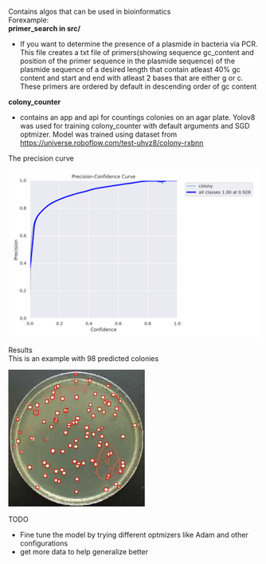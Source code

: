 Contains algos that can be used in bioinformatics  
Forexample:  
**primer_search in src/**
* If you want to determine the presence of a plasmide in bacteria via PCR. This
file creates a txt file of primers(showing sequence gc_content and position of
the primer sequence in the plasmide sequence) of the plasmide sequence of a
desired length that contain atleast 40% gc content and start and end  with
atleast 2 bases that are either g or c. These primers are ordered by default
in descending order of gc content

**colony_counter**  
* contains an app and api for countings colonies on an agar plate. Yolov8 was used
for training colony_counter with default arguments and SGD optmizer.
Model was trained using dataset from <https://universe.roboflow.com/test-uhvz8/colony-rxbnn>   

The precision curve  

![Precision curve](colony_counter_P_curve.png)  

Results  
This is an example with 98 predicted colonies  

![](pred_image.jpg)  

TODO
* Fine tune the model by trying different optmizers like Adam and other configurations  
* get more data to help generalize better  
